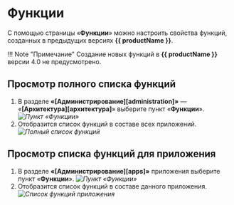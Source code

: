 # Функции

С помощью страницы «**Функции**» можно настроить свойства функций, созданных в предыдущих версиях **{{ productName }}**.

!!! Note "Примечание"
    Создание новых функций в **{{ productName }}** версии 4.0 не предусмотрено.

## Просмотр полного списка функций

1. В разделе **«[Администрирование][administration]»** — «**[Архитектура][архитектура]**» выберите пункт «**Функции**».
*![Пункт «Функции»](functions_button.png)*
2. Отобразится список функций в составе всех приложений.
*![Полный список функций](functions_page.png)*

## Просмотр списка функций для приложения

1. В разделе **«[Администрирование][apps]»** приложения выберите пункт «**Функции**».
*![Пункт «Функции»](functions_business_app_button.png)*
2. Отобразится список функций в составе данного приложения.
*![Список функций приложения](functions_business_app_page.png)*
